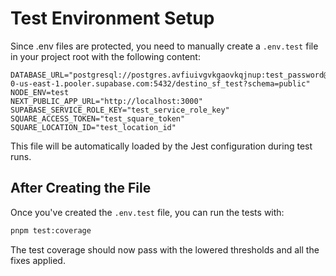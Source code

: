 # Test Environment Setup

Since .env files are protected, you need to manually create a `.env.test` file in your project root with the following content:

```env
DATABASE_URL="postgresql://postgres.avfiuivgvkgaovkqjnup:test_password@aws-0-us-east-1.pooler.supabase.com:5432/destino_sf_test?schema=public"
NODE_ENV=test
NEXT_PUBLIC_APP_URL="http://localhost:3000"
SUPABASE_SERVICE_ROLE_KEY="test_service_role_key"
SQUARE_ACCESS_TOKEN="test_square_token"
SQUARE_LOCATION_ID="test_location_id"
```

This file will be automatically loaded by the Jest configuration during test runs.

## After Creating the File

Once you've created the `.env.test` file, you can run the tests with:

```bash
pnpm test:coverage
```

The test coverage should now pass with the lowered thresholds and all the fixes applied.
